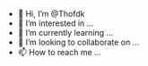 - 👋 Hi, I’m @Thofdk
- 👀 I’m interested in ...
- 🌱 I’m currently learning ...
- 💞️ I’m looking to collaborate on ...
- 📫 How to reach me ...

<!---
Thofdk/Thofdk is a ✨ special ✨ repository because its `README.md` (this file) appears on your GitHub profile.
You can click the Preview link to take a look at your changes.
--->
